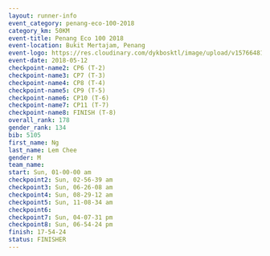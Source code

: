```yaml
--- 
layout: runner-info 
event_category: penang-eco-100-2018 
category_km: 50KM 
event-title: Penang Eco 100 2018 
event-location: Bukit Mertajam, Penang 
event-logo: https://res.cloudinary.com/dykbosktl/image/upload/v1576648106/Logo/Logo_lovxhg.jpg 
event-date: 2018-05-12 
checkpoint-name2: CP6 (T-2) 
checkpoint-name3: CP7 (T-3) 
checkpoint-name4: CP8 (T-4) 
checkpoint-name5: CP9 (T-5) 
checkpoint-name6: CP10 (T-6) 
checkpoint-name7: CP11 (T-7) 
checkpoint-name8: FINISH (T-8) 
overall_rank: 178
gender_rank: 134
bib: 5105
first_name: Ng
last_name: Lem Chee
gender: M
team_name: 
start: Sun, 01-00-00 am
checkpoint2: Sun, 02-56-39 am
checkpoint3: Sun, 06-26-08 am
checkpoint4: Sun, 08-29-12 am
checkpoint5: Sun, 11-08-34 am
checkpoint6: 
checkpoint7: Sun, 04-07-31 pm
checkpoint8: Sun, 06-54-24 pm
finish: 17-54-24
status: FINISHER
--- 
```

